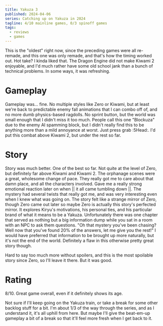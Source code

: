 ```yaml
---
title: Yakuza 3
published: 2024-04-06
series: Catching up on Yakuza in 2024
tagline: 4/10 mainline games, 0/3 spinoff games
tags:
  - reviews
  - games
---
```


This is the "oldest" right now, since the preceding games were all re-remade,
and this one was only remade, and that's how the timing worked out. Hot take? I
kinda liked that. The Dragon Engine did not make Kiwami 2 enjoyable, and I'd
much rather have some old school jank than a bunch of technical problems. In
some ways, it was refreshing.

# Gameplay

Gameplay was... fine. No multiple styles like Zero or Kiwami, but at least we're
back to predictable enemy fall animations that I can combo off of, and no more
dumb physics-based ragdolls. No sprint button, but the world was small enough
that I didn't miss it too much. People call this one "Blockuza" due to the enemy
AI spamming block, but I didn't really find this to be anything more than a mild
annoyance at worst. Just press grab :5Head:. I'd put this combat above Kiwami 2,
but under the rest so far.

# Story

Story was much better. One of the best so far. Not quite at the level of Zero,
but definitely far above Kiwami and Kiwami 2. The orphanage scenes were a great,
wholesome change of pace. They really got me to care about that damn place, and
all the characters involved. Gave me a really strong emotional reaction later on
when || it all came tumbling down ||. The mystery had several twists that really
got me, and was very interesting even when I knew what was going on. The story
felt like a strange mirror of Zero, though Zero came out later so maybe Zero is
actually this story's perfected mirror. It explores Kiryu's motivations, his
personal ties, and his particular brand of what it means to be a Yakuza.
Unfortunately there was one chapter that served as nothing but a big information
dump while you sat in a room with an NPC to ask them questions. "Oh that mystery
you've been chasing? Well now that you've found 20% of the answers, let me give
you the rest!" I would have preferred that information to be brought up more
naturally, but it's not the end of the world. Definitely a flaw in this
otherwise pretty great story though.

Hard to say too much more without spoilers, and this is the most spoilable story
since Zero, so I'll leave it there. But it was good.

# Rating

8/10. Great game overall, even if it definitely shows its age.

Not sure if I'll keep going on the Yakuza train, or take a break for some other
backlog stuff for a bit. I'm about 1/3 of the way through the series, and as I
understand it, it's all uphill from here. But maybe I'll give the beat-em-up
gameplay a bit of a break so that it'll feel more fresh when I get back to it.
